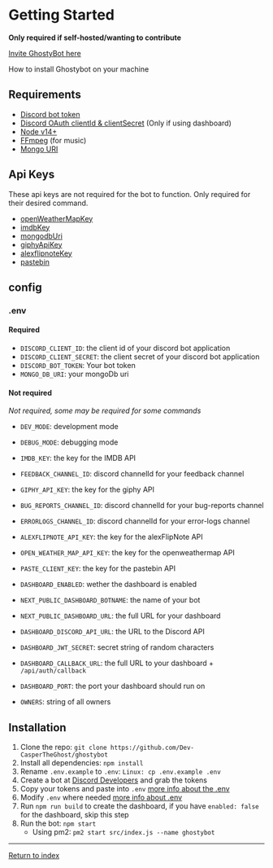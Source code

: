 # Getting Started

**Only required if self-hosted/wanting to contribute**

[Invite GhostyBot here](https://discord.com/oauth2/authorize?client_id=632843197600759809&scope=bot+applications.commands&permissions=8)

How to install Ghostybot on your machine

## Requirements

- [Discord bot token](https://discord.com/developers/applications)
- [Discord OAuth clientId & clientSecret](https://discord.com/developers/applications) (Only if using dashboard)
- [Node v14+](https://nodejs.org/)
- [FFmpeg](https://ffmpeg.org/download.html) (for music)
- [Mongo URI](https://www.mongodb.com/)

## Api Keys

These api keys are not required for the bot to function. Only required for their desired command.

- [openWeatherMapKey](https://openweathermap.org/)
- [imdbKey](https://www.omdbapi.com/apikey.aspx)
- [mongodbUri](https://www.mongodb.com/cloud/atlas)
- [giphyApiKey](https://developers.giphy.com/)
- [alexflipnoteKey](https://discord.gg/DpxkY3x)
- [pastebin](https://pastebin.com/doc_api)

## config

### .env

#### Required

- `DISCORD_CLIENT_ID`: the client id of your discord bot application
- `DISCORD_CLIENT_SECRET`: the client secret of your discord bot application
- `DISCORD_BOT_TOKEN`: Your bot token
- `MONGO_DB_URI`: your mongoDb uri

#### Not required

_Not required, some may be required for some commands_

- `DEV_MODE`: development mode
- `DEBUG_MODE`: debugging mode
- `IMDB_KEY`: the key for the IMDB API
- `FEEDBACK_CHANNEL_ID`: discord channelId for your feedback channel
- `GIPHY_API_KEY`: the key for the giphy API
- `BUG_REPORTS_CHANNEL_ID`: discord channelId for your bug-reports channel
- `ERRORLOGS_CHANNEL_ID`: discord channelId for your error-logs channel
- `ALEXFLIPNOTE_API_KEY`: the key for the alexFlipNote API
- `OPEN_WEATHER_MAP_API_KEY`: the key for the openweathermap API
- `PASTE_CLIENT_KEY`: the key for the pastebin API

- `DASHBOARD_ENABLED`: wether the dashboard is enabled
- `NEXT_PUBLIC_DASHBOARD_BOTNAME`: the name of your bot
- `NEXT_PUBLIC_DASHBOARD_URL`: the full URL for your dashboard
- `DASHBOARD_DISCORD_API_URL`: the URL to the Discord API
- `DASHBOARD_JWT_SECRET`: secret string of random characters
- `DASHBOARD_CALLBACK_URL`: the full URL to your dashboard + `/api/auth/callback`
- `DASHBOARD_PORT`: the port your dashboard should run on
- `OWNERS`: string of all owners

## Installation

1. Clone the repo: `git clone https://github.com/Dev-CasperTheGhost/ghostybot`
2. Install all dependencies: `npm install`
3. Rename `.env.example` to `.env`: `Linux: cp .env.example .env`
4. Create a bot at [Discord Developers](https://discord.com/developers/applications) and grab the tokens
5. Copy your tokens and paste into `.env` [more info about the .env](#env)
6. Modify `.env` where needed [more info about .env](#env)
7. Run `npm run build` to create the dashboard, if you have `enabled: false` for the dashboard, skip this step
8. Run the bot: `npm start`
   - Using pm2: `pm2 start src/index.js --name ghostybot`

---

[Return to index](README.md)

